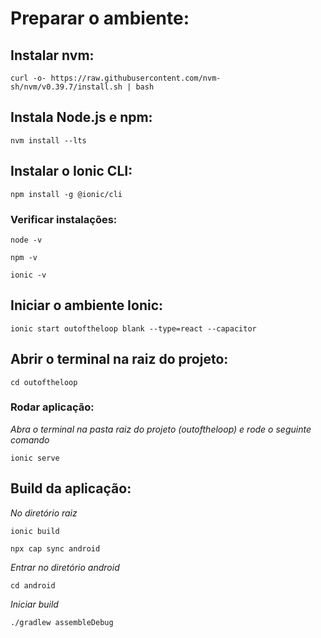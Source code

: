 # Preparar o ambiente:

## Instalar nvm:
```
curl -o- https://raw.githubusercontent.com/nvm-sh/nvm/v0.39.7/install.sh | bash
```

## Instala Node.js e npm:
```
nvm install --lts
```

## Instalar o Ionic CLI:
```
npm install -g @ionic/cli
```

### Verificar instalações:
```
node -v

npm -v

ionic -v
```

## Iniciar o ambiente Ionic:
```
ionic start outoftheloop blank --type=react --capacitor
```

## Abrir o terminal na raiz do projeto:
```
cd outoftheloop
```
 

### Rodar aplicação:

*Abra o terminal na pasta raiz do projeto (outoftheloop) e rode o seguinte comando*

```
ionic serve
```

## Build da aplicação:

*No diretório raiz*

```
ionic build
```

```
npx cap sync android
```

*Entrar no diretório android*
```
cd android
```

*Iniciar build*
```
./gradlew assembleDebug
```

